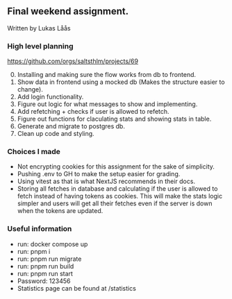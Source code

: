 ## Final weekend assignment.

Written by Lukas Låås

### High level planning

https://github.com/orgs/saltsthlm/projects/69

0. Installing and making sure the flow works from db to frontend.
1. Show data in frontend using a mocked db (Makes the structure easier to change).
2. Add login functionality.
3. Figure out logic for what messages to show and implementing.
4. Add refetching + checks if user is allowed to refetch.
5. Figure out functions for claculating stats and showing stats in table.
6. Generate and migrate to postgres db.
7. Clean up code and styling.

### Choices I made

- Not encrypting cookies for this assignment for the sake of simplicity.
- Pushing .env to GH to make the setup easier for grading.
- Using vitest as that is what NextJS recommends in their docs.
- Storing all fetches in database and calculating if the user is allowed to
  <br>fetch instead of having tokens as cookies. This will make the stats logic
  <br>simpler and users will get all their fetches even if the server is down
  <br>when the tokens are updated.

### Useful information

- run: docker compose up
- run: pnpm i
- run: pnpm run migrate
- run: pnpm run build
- run: pnpm run start
- Password: 123456
- Statistics page can be found at /statistics
